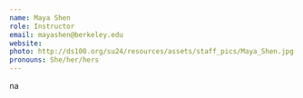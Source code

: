 ```yaml
---
name: Maya Shen
role: Instructor
email: mayashen@berkeley.edu
website: 
photo: http://ds100.org/su24/resources/assets/staff_pics/Maya_Shen.jpg
pronouns: She/her/hers
---
```

na
